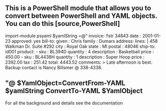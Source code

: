 This is a PowerShell module that allows you to convert between PowerShell and YAML objects.
You can do this 
[source,PowerShell]
----
import-module psyaml
    $yamlString =@"
    invoice: !!str 34843
    date   : 2001-01-23
    approved: yes
    bill-to: 
        given  : Chris
        family : Dumars
        address:
            lines: |
                458 Walkman Dr.
                Suite #292
            city    : Royal Oak
            state   : MI
            postal  : 48046
    ship-to: id001
    product:
        - sku         : BL394D
          quantity    : 4
          description : Basketball
          price       : 450.00
        - sku         : BL4438H
          quantity    : 1
          description : Super Hoop
          price       : 2392.00
    tax  : 251.42
    total: 4443.52
    comments: >
        Late afternoon is best.
        Backup contact is Nancy
        Billsmer @ 338-4338.

"@
$YamlObject=ConvertFrom-YAML $yamlString
ConvertTo-YAML $YamlObject
----
For all the background and details see the documentation
